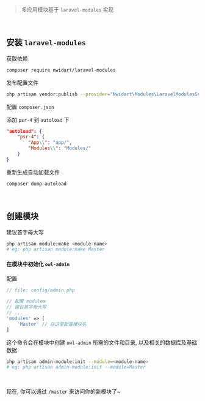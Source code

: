 > 多应用模块基于 `laravel-modules` 实现

<br>

## __安装 `laravel-modules`__

获取依赖
```bash
composer require nwidart/laravel-modules
```

发布配置文件
```bash
php artisan vendor:publish --provider="Nwidart\Modules\LaravelModulesServiceProvider"
```

配置 `composer.json`

添加 `psr-4` 到 `autoload` 下
```json
"autoload": {
    "psr-4": {
        "App\\": "app/",
        "Modules\\": "Modules/"
    }
}
```

重新生成自动加载文件
```bash
composer dump-autoload
```

<br>

## __创建模块__

建议首字母大写
```bash
php artisan module:make <module-name>
# eg: php artisan module:make Master
```

#### __在模块中初始化 `owl-admin`__

配置
```php
// file: config/admin.php

// 配置 modules
// 建议首字母大写
// ...
'modules' => [
    'Master' // 在这里配置模块名
]
```

这个命令会在模块中创建 `owl-admin` 所需的文件和目录, 以及相关的数据库及基础数据
```bash
php artisan admin-module:init --module=<module-name>
# eg: php artisan admin-module:init --module=Master
```

<br>

现在, 你可以通过 `/master` 来访问你的新模块了~
